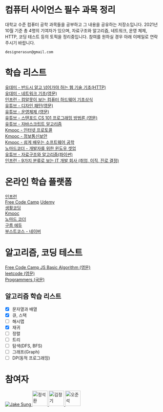 # 컴퓨터 사이언스 필수 과목 정리
대학교 수준 컴퓨터 공학 과목들을 공부하고 그 내용을 공유하는 저장소입니다. 2021년 10월 기준 총 4명의 기여자가 있으며, 자료구조와 알고리즘, 네트워크, 운영 체제, HTTP, 코딩 테스트 등의 토픽을 정리중입니다. 참여를 원하실 경우 아래 이메일로 연락주시기 바랍니다. 

```
designerasun@gmail.com
```

# 학습 리스트
[유데미 - 반드시 알고 넘어가야 하는 웹 기술 기초(HTTP)](https://www.udemy.com/course/web-technology-fundamentals/) <br/>
[유데미 - 네트워크 기초(영문)](https://www.udemy.com/course/networking-concepts-for-beginners/learn/lecture/6060530?start=15#overview) <br/>
[인프런 - 컴알못이 보는 컴퓨터 하드웨어 기초상식](https://www.inflearn.com/course/%EC%BB%B4%ED%93%A8%ED%84%B0-%ED%95%98%EB%93%9C%EC%9B%A8%EC%96%B4-%EA%B8%B0%EC%B4%88%EC%83%81%EC%8B%9D/dashboard) <br/>
[유튜브 - 디자인 패턴(영문)](https://youtube.com/playlist?list=PLZlA0Gpn_vH_CthENcPCM0Dww6a5XYC7f) <br/> 
[유튜브 - 운영체제 (영문)](https://youtu.be/VjPgYcQqqN0) <br/>
[유튜브 - 스탠포드 CS 101 프로그래밍 방법론 (영문)](https://youtu.be/KkMDCCdjyW8)<br/>
[유튜브 - 자바스크립트 알고리즘](https://youtube.com/playlist?list=PLn2ipk-jqgZiAHiA70hOxAj8RMUeqYNK3)<br/>
[Kmooc - 인터넷 프로토콜](http://www.kmooc.kr/courses/course-v1:AYUk+AYUK_IP_01+2020_T2/course/)<br/>
[Kmooc - 정보통신보안](http://www.kmooc.kr/courses/course-v1:ANU+ANU01+2020_T3/course/)<br/>
[Kmooc - 쉽게 배우는 소프트웨어 공학](http://www.kmooc.kr/courses/course-v1:KONGJUk+FD_KNU03+2021_01/course/)<br/>
[노마드코더 - 개발자를 위한 윈도우 셋업](https://nomadcoders.co/windows-setup-for-developers/lobby)<br/>
[유튜브 - 자료구조와 알고리즘(파이썬)](https://www.youtube.com/c/ChanSuShin/featured) <br/>
[인프런 - 9가지 분류로 보는 IT 개발 회사 (취업, 이직, 진로 결정)](https://www.inflearn.com/course/9%EA%B0%80%EC%A7%80-it-%ED%9A%8C%EC%82%AC/dashboard) <br/>

# 온라인 학습 플랫폼
[인프런](https://www.inflearn.com/) <br/>
[Free Code Camp](https://www.freecodecamp.org/learn)
[Udemy](https://www.udemy.com/) <br/>
[생활코딩](https://opentutorials.org/course/1) <br/>
[Kmooc](http://www.kmooc.kr/) <br/>
[노마드 코더](https://nomadcoders.co/) <br/>
[구름 에듀](https://edu.goorm.io/) <br/>
[부스트코스 - 네이버](https://www.boostcourse.org/opencourse)

# 알고리즘, 코딩 테스트
[Free Code Camp JS Basic Algorithm (영문)](https://www.freecodecamp.org/learn/javascript-algorithms-and-data-structures/basic-algorithm-scripting/convert-celsius-to-fahrenheit) <br/>
[leetcode (영문)](https://leetcode.com/problemset/all/) <br/>
[Programmers (국문)](https://programmers.co.kr/learn/challenges) <br/>

## 알고리즘 학습 리스트
- [X] 문자열과 배열
- [X] 큐, 스택
- [ ] 해시맵
- [X] 재귀
- [ ] 정렬
- [ ] 트리
- [ ] 탐색(DFS, BFS)
- [ ] 그래프(Graph)
- [ ] DP(동적 프로그래밍)

# 참여자
<a href="https://github.com/developerasun">
<img src="https://github.com/developerasun.png?size=50" alt="Jake Sung"/>
</a>

<a href="https://github.com/jshhhhh">
<img src="https://github.com/jshhhhh.png" width=50px height=50px alt="정석환"/>
</a>

<a href="https://github.com/omago123">
<img src="https://github.com/omago123.png" width=50px height=50px alt="김정기"/>
</a>

<a href="https://github.com/oh971021">
<img src="https://github.com/oh971021.png" width=50px height=50px alt="오준석"/>
</a>
